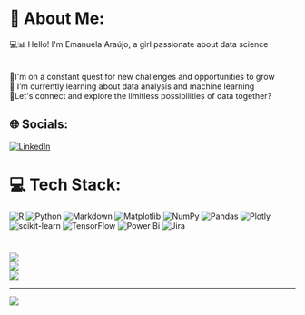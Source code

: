 # 💫 About Me:
💻📊 Hello! I'm Emanuela Araújo, a girl passionate about data science<br><br><br>💞️I'm on a constant quest for new challenges and opportunities to grow<br>💞️ I’m currently learning about data analysis and machine learning<br>💞️Let's connect and explore the limitless possibilities of data together?


## 🌐 Socials:
[![LinkedIn](https://img.shields.io/badge/LinkedIn-%230077B5.svg?logo=linkedin&logoColor=white)](https://www.linkedin.com/in/emanuela-araújo-datascience/) 

# 💻 Tech Stack:
![R](https://img.shields.io/badge/r-%23276DC3.svg?style=for-the-badge&logo=r&logoColor=white) ![Python](https://img.shields.io/badge/python-3670A0?style=for-the-badge&logo=python&logoColor=ffdd54) ![Markdown](https://img.shields.io/badge/markdown-%23000000.svg?style=for-the-badge&logo=markdown&logoColor=white) ![Matplotlib](https://img.shields.io/badge/Matplotlib-%23ffffff.svg?style=for-the-badge&logo=Matplotlib&logoColor=black) ![NumPy](https://img.shields.io/badge/numpy-%23013243.svg?style=for-the-badge&logo=numpy&logoColor=white) ![Pandas](https://img.shields.io/badge/pandas-%23150458.svg?style=for-the-badge&logo=pandas&logoColor=white) ![Plotly](https://img.shields.io/badge/Plotly-%233F4F75.svg?style=for-the-badge&logo=plotly&logoColor=white) ![scikit-learn](https://img.shields.io/badge/scikit--learn-%23F7931E.svg?style=for-the-badge&logo=scikit-learn&logoColor=white) ![TensorFlow](https://img.shields.io/badge/TensorFlow-%23FF6F00.svg?style=for-the-badge&logo=TensorFlow&logoColor=white) ![Power Bi](https://img.shields.io/badge/power_bi-F2C811?style=for-the-badge&logo=powerbi&logoColor=black) ![Jira](https://img.shields.io/badge/jira-%230A0FFF.svg?style=for-the-badge&logo=jira&logoColor=white)
# 

![](https://github-readme-stats.vercel.app/api?username=emanuela-araujo&theme=radical&hide_border=false&include_all_commits=false&count_private=false)<br/>
![](https://github-readme-streak-stats.herokuapp.com/?user=emanuela-araujo&theme=radical&hide_border=false)<br/>
![](https://github-readme-stats.vercel.app/api/top-langs/?username=emanuela-araujo&theme=radical&hide_border=false&include_all_commits=false&count_private=false&layout=compact)


---
[![](https://visitcount.itsvg.in/api?id=emanuela-araujo&icon=0&color=10)](https://visitcount.itsvg.in)

<!-- Proudly created with GPRM ( https://gprm.itsvg.in ) -->
